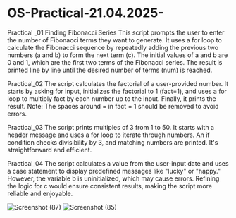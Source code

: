 
# OS-Practical-21.04.2025-

Practical _01
Finding Fibonacci Series 
This script prompts the user to enter the number of Fibonacci terms they want to generate. 
It uses a for loop to calculate the Fibonacci sequence by repeatedly adding the previous two numbers (a and b) to form the next term (c). 
The initial values of a and b are 0 and 1, which are the first two terms of the Fibonacci series. The result is printed line by line until the desired number of terms (num) is reached.

Practical_02
The script calculates the factorial of a user-provided number. It starts by asking for input, initializes the factorial to 1 (fact=1), and uses a for loop to multiply fact by each number up to the input. 
Finally, it prints the result. Note: The spaces around = in fact = 1 should be removed to avoid errors.

Practical_03
The script prints multiples of 3 from 1 to 50. It starts with a header message and uses a for loop to iterate through numbers. An if condition checks divisibility by 3, and matching numbers are printed. It's straightforward and efficient.

Practical_04
The script calculates a value from the user-input date and uses a case statement to display predefined messages like "lucky" or "happy." However, the variable b is uninitialized, which may cause errors. Refining the logic for c would ensure consistent results, making the script more reliable and enjoyable.


![Screenshot (87)](https://github.com/user-attachments/assets/e7692adb-b626-4d5d-839e-db6dc25f4c0c)
![Screenshot (85)](https://github.com/user-attachments/assets/99c4862a-679d-4008-a581-29507a00e6c5)

 

